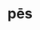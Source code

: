 ---
title: pēs
meaning: foot
ch: [thirteen, f2, f]
pos: nounthird
genitive: pedis
abbgender: m.
abbgender2: masc.
gender: masculine
declension: third
derivative: pedestrian
six: y
---